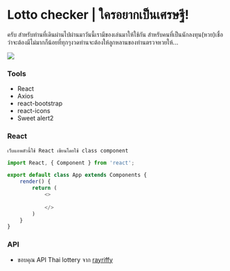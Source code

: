# Lotto checker | ใครอยากเป็นเศรษฐี!

ครับ สำหรับท่านที่เดินผ่านไปผ่านมาวันนี้เรามีของเล่นมาให้ใช้กัน สำหรับคนที่เป็นนักลงทุน(หวย)เชื่อว่าจะต้องมีไม่มากก็น้อยที่ทุกๆงวดท่านจะต้องให้ลูกหลานของท่านตรวจหวยให้...

![](https://scontent.fbkk5-7.fna.fbcdn.net/v/t1.0-9/156783922_442918730495043_2830916107007328001_o.jpg?_nc_cat=107&ccb=3&_nc_sid=730e14&_nc_eui2=AeE5pNUPfeDzo5jaJ6YwjnDHd7_pXMvUx2x3v-lcy9THbI-WRzKoonc-8zZy3He74giE96qcnbwYE2SbTdINU7Nb&_nc_ohc=M3NMVKBIaf0AX-0hOIq&_nc_ht=scontent.fbkk5-7.fna&oh=1abe9aa96aadc7145dcd7c93855ff1a4&oe=6063A2FC)

### Tools
 - React
 - Axios
 - react-bootstrap
 - react-icons
 - Sweet alert2

### React
`เว็บแอพตัวนี้ใช้ React เขียนโดยใช้ class component`

```javascript
import React, { Component } from 'react';

export default class App extends Components {
	render() {
		return (
			<>
			
			</>
		)
	}
}
```


 ### API
 - ขอบคุณ API Thai lottery จาก [rayriffy](https://github.com/rayriffy/thai-lotto-api "rayriffy")
